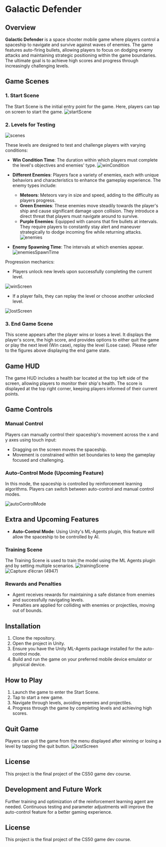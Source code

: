 # Galactic Defender

## Overview
**Galactic Defender** is a space shooter mobile game where players control a spaceship to navigate and survive against waves of enemies. The game features auto-firing bullets, allowing players to focus on dodging enemy attacks and maintaining strategic positioning within the game boundaries. The ultimate goal is to achieve high scores and progress through increasingly challenging levels.

## Game Scenes

### 1. Start Scene
The Start Scene is the initial entry point for the game. Here, players can tap on screen to start the game.
![startScene](https://github.com/najlae01/space-shooter/assets/88176530/147fc0c9-5e53-487d-8e84-639a81185eb9)


### 2. Levels for Testing
![scenes](https://github.com/najlae01/space-shooter/assets/88176530/8f75f8d4-d570-4711-935b-398f543bf84c)

These levels are designed to test and challenge players with varying conditions:
- **Win Condition Time**: The duration within which players must complete the level's objectives and enemies' type.
![winCondition](https://github.com/najlae01/space-shooter/assets/88176530/a7a8fa1a-6627-4acc-8731-110bd1d6d3ec)

- **Different Enemies**: Players face a variety of enemies, each with unique behaviors and characteristics to enhance the gameplay experience. The enemy types include:
    - **Meteors**: Meteors vary in size and speed, adding to the difficulty as players progress.
    - **Green Enemies**: These enemies move steadily towards the player's ship and cause significant damage upon collision. They introduce a direct threat that players must navigate around to survive.
    - **Purple Enemies**: Equipped with canons that fire bullets at intervals. They require players to constantly stay alert and maneuver strategically to dodge incoming fire while returning attacks.
![enemies](https://github.com/najlae01/space-shooter/assets/88176530/f5ed479e-5d58-4a9a-8e55-5075fae0a433)

- **Enemy Spawning Time**: The intervals at which enemies appear.
![enemiesSpawnTime](https://github.com/najlae01/space-shooter/assets/88176530/84f8cef9-fac5-4772-ad2a-32ef4eaaae22)

Progression mechanics:
- Players unlock new levels upon successfully completing the current level.

![winScreen](https://github.com/najlae01/space-shooter/assets/88176530/b1fd91e5-a76b-47ce-9891-6dfdae67c031)

- If a player fails, they can replay the level or choose another unlocked level.

![lostScreen](https://github.com/najlae01/space-shooter/assets/88176530/73563262-1a16-46e6-bd10-3452f296d513)


### 3. End Game Scene
This scene appears after the player wins or loses a level. It displays the player's score, the high score, and provides options to either quit the game or play the next level (Win case), replay the level (Lose case). Please refer to the figures above displaying the end game state.


## Game HUD
The game HUD includes a health bar located at the top left side of the screen, allowing players to monitor their ship's health. The score is displayed at the top right corner, keeping players informed of their current points.


## Game Controls

### Manual Control
Players can manually control their spaceship's movement across the x and y axes using touch input:
- Dragging on the screen moves the spaceship.
- Movement is constrained within set boundaries to keep the gameplay focused and challenging.

### Auto-Control Mode (Upcoming Feature)
In this mode, the spaceship is controlled by reinforcement learning algorithms. Players can switch between auto-control and manual control modes.

![autoControlMode](https://github.com/najlae01/space-shooter/assets/88176530/6b77ec78-430a-4ee2-8025-e4b9e90091f3)


## Extra and Upcoming Features
- **Auto-Control Mode**: Using Unity's ML-Agents plugin, this feature will allow the spaceship to be controlled by AI.

### Training Scene
The Training Scene is used to train the model using the ML Agents plugin and by setting multiple scenarios.
![trainingScene](https://github.com/najlae01/space-shooter/assets/88176530/3f8a1fd8-60d9-41e9-a142-bc628be03ae3)
![Capture d’écran (4947)](https://github.com/najlae01/space-shooter/assets/88176530/d7a70868-8268-48e4-a37b-dd81e9f93c17)

### Rewards and Penalties
- Agent receives rewards for maintaining a safe distance from enemies and successfully navigating levels.
- Penalties are applied for colliding with enemies or projectiles, moving out of bounds.


## Installation
1. Clone the repository.
2. Open the project in Unity.
3. Ensure you have the Unity ML-Agents package installed for the auto-control mode.
4. Build and run the game on your preferred mobile device emulator or physical device.

## How to Play
1. Launch the game to enter the Start Scene.
2. Tap to start a new game.
3. Navigate through levels, avoiding enemies and projectiles.
4. Progress through the game by completing levels and achieving high scores.

## Quit Game
Players can quit the game from the menu displayed after winning or losing a level by tapping the quit button.
![lostScreen](https://github.com/najlae01/space-shooter/assets/88176530/8ad3b2b5-1f46-4dfb-a1ca-ee3c9841abf4)


## License
This project is the final project of the CS50 game dev course.

## Development and Future Work
Further training and optimization of the reinforcement learning agent are needed. Continuous testing and parameter adjustments will improve the auto-control feature for a better gaming experience.

## License
This project is the final project of the CS50 game dev course.
